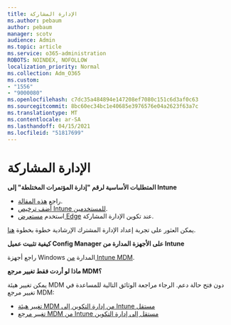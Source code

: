 ```yaml
---
title: الإدارة المشاركة
ms.author: pebaum
author: pebaum
manager: scotv
audience: Admin
ms.topic: article
ms.service: o365-administration
ROBOTS: NOINDEX, NOFOLLOW
localization_priority: Normal
ms.collection: Adm_O365
ms.custom:
- "1556"
- "9000080"
ms.openlocfilehash: c7dc35a484894e147208ef7080c151c6d3af0c63
ms.sourcegitcommit: 8bc60ec34bc1e40685e3976576e04a2623f63a7c
ms.translationtype: MT
ms.contentlocale: ar-SA
ms.lasthandoff: 04/15/2021
ms.locfileid: "51817699"
---
```

# <a name="co-management"></a>الإدارة المشاركة

**المتطلبات الأساسية لرقم "إدارة المؤتمرات المختلطة" إلى Intune**

- راجع [هذه المقالة](https://docs.microsoft.com/mem/configmgr/mdm/understand/what-happened-to-hybrid).
- [أضف ترخيص Intune للمستخدمين](https://docs.microsoft.com/mem/intune/fundamentals/licenses-assign).
- استخدم [مستعرض Edge](https://www.microsoft.com/edge) عند تكوين الإدارة المشاركة.

يمكن العثور على تجربة إعداد الإدارة المشترك الإرشادية خطوة بخطوة [هنا](https://admin.microsoft.com/AdminPortal/Home?#/modernonboarding/comanagesetupguide).

**كيفية تثبيت عميل Config Manager على الأجهزة المدارة من Intune**

راجع أجهزة Windows المدارة [من Intune MDM](https://docs.microsoft.com/mem/configmgr/core/clients/deploy/deploy-clients-to-windows-computers#bkmk_mdm).

**ماذا لو أردت فقط تغيير مرجع MDM؟**

يمكن تغيير هيئة MDM دون فتح حالة دعم. الرجاء مراجعة الوثائق التالية للمساعدة في تغيير مرجع MDM:

- [تغيير هيئة MDM من إدارة التكوين إلى Intune مستقل](https://docs.microsoft.com/mem/configmgr/mdm/understand/what-happened-to-hybrid)
- [تغيير مرجع MDM من Intune مستقل إلى إدارة التكوين](https://docs.microsoft.com/mem/configmgr/mdm/understand/what-happened-to-hybrid)

